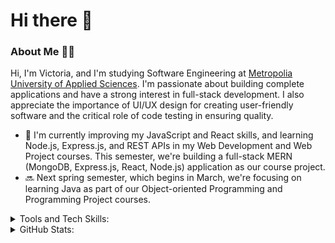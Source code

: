 # Hi there 👋

### About Me 👩‍💻
Hi, I'm Victoria, and I'm studying Software Engineering at [Metropolia University of Applied Sciences](https://www.metropolia.fi/en). I'm passionate about building complete applications and have a strong interest in full-stack development. I also appreciate the importance of UI/UX design for creating user-friendly software and the critical role of code testing in ensuring quality.

- 🌱 I'm currently improving my JavaScript and React skills, and learning Node.js, Express.js, and REST APIs in my Web Development and Web Project courses. This semester, we're building a full-stack MERN (MongoDB, Express.js, React, Node.js) application as our course project.
-  🔜 Next spring semester, which begins in March, we're focusing on learning Java as part of our Object-oriented Programming and Programming Project courses.

<details>
<summary>Tools and Tech Skills:</summary>

![Static Badge](https://img.shields.io/badge/Visual%20Studio%20Code-%23007ACC)
![Static Badge](https://img.shields.io/badge/WebStorm-%23181717) ![Static Badge](https://img.shields.io/badge/PyCharm-%23181717) ![Static Badge](https://img.shields.io/badge/Git-%23F05032) ![Static Badge](https://img.shields.io/badge/GitHub-%23181717) ![Static Badge](https://img.shields.io/badge/Markdown-%23181717) ![Static Badge](https://img.shields.io/badge/HTML-%23E34F26) ![Static Badge](https://img.shields.io/badge/CSS-%231572B6) ![Static Badge](https://img.shields.io/badge/React-%2361DAFB) ![Static Badge](https://img.shields.io/badge/TailWind-%231CAABB) ![Static Badge](https://img.shields.io/badge/Python-%233776AB) ![Static Badge](https://img.shields.io/badge/Node.js-%23339933) ![Static Badge](https://img.shields.io/badge/Express.js-%23181717) ![Static Badge](https://img.shields.io/badge/MySQL-%234479A1) ![Static Badge](https://img.shields.io/badge/MongoDB-%234DB33D) ![Static Badge](https://img.shields.io/badge/Netlify-%2300C7B7)

</details>

<details>
<summary>GitHub Stats:</summary>

![](https://github-readme-stats.vercel.app/api/top-langs/?username=vickneee&theme=react&hide_border=false&include_all_commits=false&count_private=false&layout=compact)
  
![](https://github-readme-stats.vercel.app/api?username=vickneee&theme=react&hide_border=false&include_all_commits=false&count_private=false)

![](https://github-readme-streak-stats.herokuapp.com/?user=vickneee&theme=react&hide_border=false)

</details>

<!--START_SECTION:badges-->
<!--END_SECTION:badges-->
<!--
### Tools and Tech Skills: 
![Static Badge](https://img.shields.io/badge/Sublime%20Text-%23FF9800) ![Static Badge](https://img.shields.io/badge/Visual%20Studio%20Code-%23007ACC)
![Static Badge](https://img.shields.io/badge/WebStorm-%23181717) ![Static Badge](https://img.shields.io/badge/PyCharm-%23181717) ![Static Badge](https://img.shields.io/badge/Git-%23F05032) ![Static Badge](https://img.shields.io/badge/GitHub-%23181717) ![Static Badge](https://img.shields.io/badge/Markdown-%23181717) ![Static Badge](https://img.shields.io/badge/HTML-%23E34F26) ![Static Badge](https://img.shields.io/badge/CSS-%231572B6) ![Static Badge](https://img.shields.io/badge/React-%2361DAFB) ![Static Badge](https://img.shields.io/badge/React%20Bootstrap-%2361DAFB) ![Static Badge](https://img.shields.io/badge/TailWind-%231CAABB) ![Static Badge](https://img.shields.io/badge/Python-%233776AB) ![Static Badge](https://img.shields.io/badge/Express.js-%23181717) ![Static Badge](https://img.shields.io/badge/Node.js-%23339933) ![Static Badge](https://img.shields.io/badge/MySQL-%234479A1) ![Static Badge](https://img.shields.io/badge/Netlify-%2300C7B7)

![Static Badge](https://img.shields.io/badge/Figma-%23F24E1E)
![Static Badge](https://img.shields.io/badge/C%23-%23280068) 
![Static Badge](https://img.shields.io/badge/C%2B%2B-%2300599C)
![Static Badge](https://img.shields.io/badge/React%20Native-%2361DBFB) 
![Static Badge](https://img.shields.io/badge/Expo-%23181717)
![Static Badge](https://img.shields.io/badge/TypeScript-%23007ACC)
![Static Badge](https://img.shields.io/badge/MongoDB-%234DB33D)

<details>
# 📊 GitHub Stats:
![](https://github-readme-stats.vercel.app/api?username=vickneee&theme=react&hide_border=false&include_all_commits=false&count_private=false)<br/>
![](https://github-readme-streak-stats.herokuapp.com/?user=vickneee&theme=react&hide_border=false)<br/>
![](https://github-readme-stats.vercel.app/api/top-langs/?username=vickneee&theme=react&hide_border=false&include_all_commits=false&count_private=false&layout=compact)

**vickneee/vickneee** is a ✨ _special_ ✨ repository because its `README.md` (this file) appears on your GitHub profile.

🔥 Web design draws my attention. Right now, I'm exploring Figma (software).

Here are some ideas to get you started:

- 🔭 I’m currently working on ...
- 🌱 I’m currently learning ...
- 👯 I’m looking to collaborate on ...
- 🤔 I’m looking for help with ...
- 💬 Ask me about ...
- 📫 How to reach me: ...
- 😄 Pronouns: ...
- ⚡ Fun fact: ...
-->

